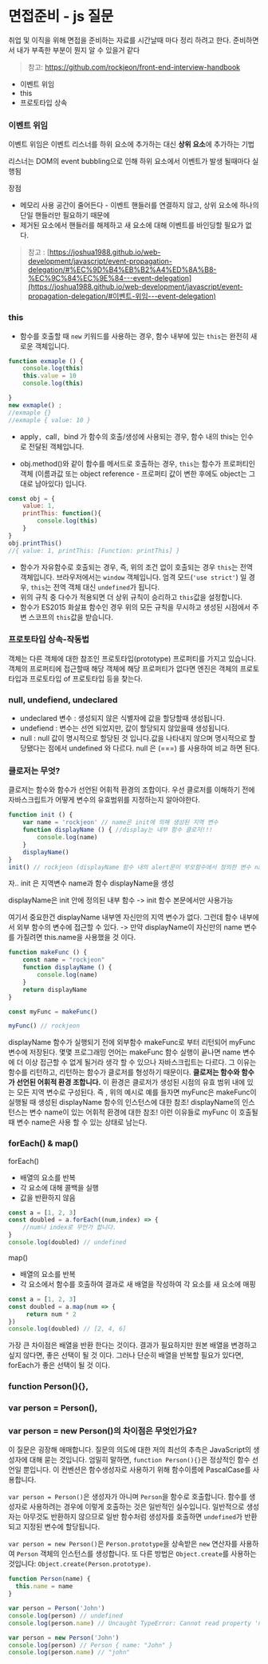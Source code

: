 # 면접준비 - js 질문

취업 및 이직을 위해 면접을 준비하는 자료를 시간날때 마다 정리 하려고 한다. 준비하면서 내가 부족한 부분이 뭔지 알 수 있을거 같다

> 참고: https://github.com/rockjeon/front-end-interview-handbook

* 이벤트 위임
* this
* 프로토타입 상속 

### 이벤트 위임

이벤트 위임은 이벤트 리스너를 하위 요소에 추가하는 대신 **상위 요소**에 추가하는 기법

리스너는 DOM의 event bubbling으로 인해 하위 요소에서 이벤트가 발생 될때마다 실행됨

장점

* 메모리 사용 공간이 줄어든다 - 이벤트 핸들러를 연결하지 않고, 상위 요소에 하나의 단일 핸들러만 필요하기 때문에
* 제거된 요소에서 핸들러를 해제하고 새 요소에 대해 이벤트를 바인딩할 필요가 없다.

> 참고 : [https://joshua1988.github.io/web-development/javascript/event-propagation-delegation/#%EC%9D%B4%EB%B2%A4%ED%8A%B8-%EC%9C%84%EC%9E%84---event-delegation](https://joshua1988.github.io/web-development/javascript/event-propagation-delegation/#이벤트-위임---event-delegation)



### this

* 함수를 호출할 때 `new` 키워드를 사용하는 경우, 함수 내부에 있는 `this`는 완전히 새로운 객체입니다.

~~~javascript
function exmaple () {
    console.log(this)
    this.value = 10
    console.log(this)

}
new exmaple() ;
//exmaple {}
//exmaple { value: 10 }
~~~



* apply`, `call`, `bind 가 함수의 호출/생성에 사용되는 경우, 함수 내의 this는 인수로 전달된 객체입니다.

* obj.method()와 같이 함수를 메서드로 호출하는 경우, `this`는 함수가 프로퍼티인 객체 (이름과값 또는 object reference - 프로퍼티 값이 변한 후에도 object는 그대로 남아있다) 입니다.

~~~javascript
const obj = {
    value: 1,
    printThis: function(){
        console.log(this)
    }
}
obj.printThis()
//{ value: 1, printThis: [Function: printThis] }
~~~



*  함수가 자유함수로 호출되는 경우, 즉, 위의 조건 없이 호출되는 경우 `this`는 전역 객체입니다. 브라우저에서는 `window` 객체입니다. 엄격 모드(`'use strict'`) 일 경우, `this`는 전역 객체 대신 `undefined`가 됩니다.
*  위의 규칙 중 다수가 적용되면 더 상위 규칙이 승리하고 `this`값을 설정합니다.
*  함수가 ES2015 화살표 함수인 경우 위의 모든 규칙을 무시하고 생성된 시점에서 주변 스코프의 `this`값을 받습니다.

### 프로토타입 상속-작동법

객체는 다른 객체에 대한 참조인 프로토타입(prototype) 프로퍼티를 가지고 있습니다. 객체의 프로퍼티에 접근할때 해당 객체에 해당 프로퍼티가 없다면 엔진은 객체의 프로토타입과 프로토타입 of 프로토타입 등을 찾는다.

### null, undefiend, undeclared

* undeclared 변수 : 생성되지 않은 식별자에 값을 할당할때 생성됩니다.
* undefiend : 변수는 선언 되었지만, 값이 할당되지 않았을때 생성됩니다.
* null : null 값이 명시적으로 할당된 것 입니다.값을 나타내지 않으며 명시적으로 할당됐다는 점에서 undefined 와 다르다. null 은 (===) 를 사용하여 비교 하면 된다.

### 클로저는 무엇?

클로저는 함수와 함수가 선언된 어휘적 환경의 조합이다. 우선 클로저를 이해하기 전에 자바스크립트가 어떻게 변수의 유효범위를 지정하는지 알아야한다.

~~~javascript
function init () {
    var name = 'rockjeon' // name은 init에 의해 생성된 지역 변수
    function displayName () { //display는 내부 함수 클로저!!!
        console.log(name)
    }
    displayName()
}
init() // rockjeon (displayName 함수 내의 alert문이 부모함수에서 정의한 변수 name의 값을 성공적으로 출력한다.)
~~~

자.. init 은 지역변수 name과 함수 displayName을 생성

displayName은 init 안에 정의된 내부 함수 -> init 함수 본문에서만 사용가능

여기서 중요한건 displayName 내부엔 자신만의 지역 변수가 없다. 그런데 함수 내부에서 외부 함수의 변수에 접근할 수 있다. -> 만약 displayName이 자신만의 name 변수를 가질려면 this.name을 사용했을 것 이다.

~~~javascript
function makeFunc () {
    const name = "rockjeon"
    function displayName () {
        console.log(name)
    }
    return displayName
}

const myFunc = makeFunc() 

myFunc() // rockjeon 
~~~

displayName 함수가 실행되기 전에 외부함수 makeFunc로 부터 리턴되어 myFunc 변수에 저장된다. 몇몇 프로그래밍 언어는 makeFunc 함수 실행이 끝나면 name 변수에 더 이상 접근할 수 없게 될거라 생각 할 수 있으나 자바스크립트는 다르다. 그 이유는 함수를 리턴하고, 리턴하는 함수가 클로저를 형성하기 때문이다. **클로저는 함수와 함수가 선언된 어휘적 환경 조합니다.** 이 환경은 클로저가 생성된 시점의 유효 범위 내에 있는 모든 지역 변수로 구성된다. 즉 , 위의 예시로 예를 들자면 myFunc은 makeFunc이 실행될 때 생성된 displayName 함수의 인스턴스에 대한 참조! displayName의 인스턴스는 변수 name이 있는 어휘적 환경에 대한 참조! 이런 이유들로 myFunc 이 호출될때 변수 name은 사용 할 수 있는 상태로 남는다.

### forEach() & map()

forEach()

* 배열의 요소를 반복
* 각 요소에 대해 콜백을 실행
* 값을 반환하지 않음

~~~javascript
const a = [1, 2, 3]
const doubled = a.forEach((num,index) => {
    //num나 index로 무언가 합니다.
}
console.log(doubled) // undefined
~~~

map()

* 배열의 요소를 반복
* 각 요소에서 함수를 호출하여 결과로 새 배열을 작성하여 각 요소를 새 요소에 매핑

~~~javascript
const a = [1, 2, 3]
const doubled = a.map(num => {
     return num * 2
})
console.log(doubled) // [2, 4, 6]
~~~

가장 큰 차이점은 배열을 반환 한다는 것이다. 결과가 필요하지만 원본 배열을 변경하고 싶지 않다면, 좋은 선택이 될 것 이다. 그러나 단순히 배열을 반복할 필요가 있다면, forEach가 좋은 선택이 될 것 이다.

### function Person(){}, 

### var person = Person(), 

### var person = new Person()의 차이점은 무엇인가요?

이 질문은 굉장해 애매합니다. 질문의 의도에 대한 저의 최선의 추측은 JavaScript의 생성자에 대해 묻는 것입니다. 엄밀히 말하면, `function Person(){}`은 정상적인 함수 선언일 뿐입니다. 이 컨벤션은 함수생성자로 사용하기 위해 함수이름에 PascalCase를 사용합니다.

`var person = Person()`은 생성자가 아니며 `Person`을 함수로 호출합니다. 함수를 생성자로 사용하려는 경우에 이렇게 호출하는 것은 일반적인 실수입니다. 일반적으로 생성자는 아무것도 반환하지 않으므로 일반 함수처럼 생성자를 호출하면 `undefined`가 반환되고 지정된 변수에 할당됩니다.

`var person = new Person()`은 `Person.prototype`을 상속받은 `new` 연산자를 사용하여 `Person` 객체의 인스턴스를 생성합니다. 또 다른 방법은 `Object.create`를 사용하는 것입니다: `Object.create(Person.prototype)`.

```javascript
function Person(name) {
  this.name = name
}

var person = Person('John')
console.log(person) // undefined
console.log(person.name) // Uncaught TypeError: Cannot read property 'name' of undefined

var person = new Person('John')
console.log(person) // Person { name: "John" }
console.log(person.name) // "john"
```

